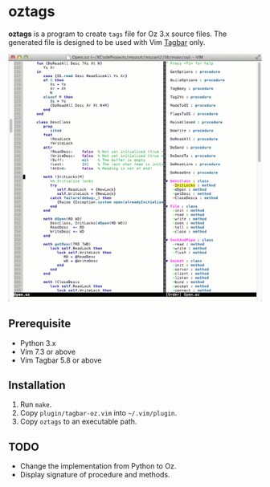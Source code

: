 oztags
======

**oztags** is a program to create `tags` file for Oz 3.x source files. The generated file is designed to be used with Vim [Tagbar](http://majutsushi.github.io/tagbar/) only.

![Screenshot of oztags with Tagbar](screenshot.png)

Prerequisite
------------

* Python 3.x
* Vim 7.3 or above
* Vim Tagbar 5.8 or above

Installation
------------

1. Run `make`.
2. Copy `plugin/tagbar-oz.vim` into `~/.vim/plugin`.
3. Copy `oztags` to an executable path.

TODO
----

* Change the implementation from Python to Oz.
* Display signature of procedure and methods.
